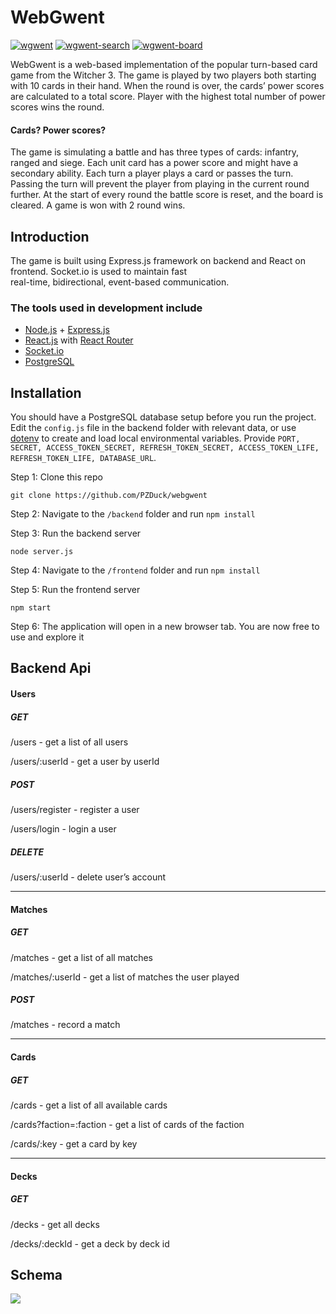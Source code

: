 # WebGwent #
<a href="https://ibb.co/DVqj4C8"><img src="https://i.ibb.co/cgmsJFC/wgwent.png" alt="wgwent" border="0"></a>
<a href="https://ibb.co/KWBKXpv"><img src="https://i.ibb.co/m4dNGVW/wgwent-search.png" alt="wgwent-search" border="0" /></a>
<a href="https://ibb.co/bWbTfW2"><img src="https://i.ibb.co/xCFW4Cf/wgwent-board.png" alt="wgwent-board" border="0"></a>



WebGwent is a web-based implementation of the popular turn-based card game from the Witcher 3. The game is played by two players both starting with 10 cards in their hand. When the round is over, the cards’ power scores are calculated to a total score. Player with the highest total number of power scores wins the round.

#### Cards? Power scores? 
The game is simulating a battle and has three types of cards: infantry, ranged and siege. Each unit card has a power score and might have a secondary ability. Each turn a player plays a card or passes the turn. Passing the turn will prevent the player from playing in the current round further. At the start of every round the battle score is reset, and the board is cleared. A game is won with 2 round wins.


## Introduction 
The game is built using Express.js framework on backend and React on frontend. Socket.io is used to maintain fast  
real-time, bidirectional, event-based communication.

### The tools used in development include

- [Node.js](https://nodejs.org/en/) + [Express.js](https://expressjs.com/)
- [React.js](https://reactjs.org/) with [React Router](https://reactrouter.com/)
- [Socket.io](https://socket.io/)
- [PostgreSQL](https://www.postgresql.org/)

## Installation

You should have a PostgreSQL database setup before you run the project. Edit the `config.js` file in the backend folder with relevant data, or use [dotenv](https://www.npmjs.com/package/dotenv) to create and load local environmental variables. Provide `PORT, SECRET, ACCESS_TOKEN_SECRET, REFRESH_TOKEN_SECRET, ACCESS_TOKEN_LIFE, REFRESH_TOKEN_LIFE, DATABASE_URL`.


Step 1: Clone this repo
```
git clone https://github.com/PZDuck/webgwent
```

Step 2: Navigate to the `/backend` folder and run `npm install`

Step 3: Run the backend server

```
node server.js
```

Step 4: Navigate to the `/frontend` folder and run `npm install`

Step 5: Run the frontend server

```
npm start
```

Step 6: The application will open in a new browser tab. You are now free to use and explore it

## Backend Api
#### Users

##### GET
/users - get a list of all users                                                                          

/users/:userId - get a user by userId                                                    

##### POST
/users/register - register a user
                                                                   
/users/login - login a user                                                                 

##### DELETE
/users/:userId - delete user’s account                                                    
 
----------

#### Matches

##### GET
/matches                                                                     - get a list of all matches

/matches/:userId - get a list of matches the user played           


##### POST
/matches - record a match                                                              
 
----------

#### Cards

##### GET
/cards - get a list of all available cards                                                                         

/cards?faction=:faction - get a list of cards of the faction                                           

/cards/:key - get a card by key                                                               

----------

#### Decks

##### GET
/decks - get all decks                                                                          

/decks/:deckId - get a deck by deck id                                                        


## Schema
![](https://i.ibb.co/MZbvXyb/Deluxe-Auto-Repair.png)

